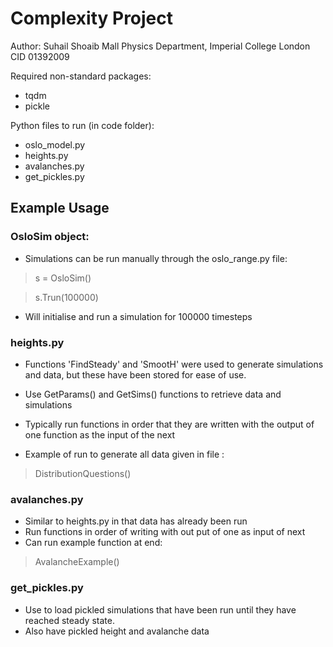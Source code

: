 # Complexity Project 

Author: Suhail Shoaib Mall
	Physics Department, Imperial College London
	CID 01392009


Required non-standard packages:
* tqdm
* pickle 

Python files to run (in code folder):
* oslo_model.py
* heights.py
* avalanches.py
* get_pickles.py

## Example Usage 

### __OsloSim object:__ ### 
* Simulations can be run manually through the oslo_range.py file:

> s = OsloSim()

> s.Trun(100000)

* Will initialise and run a simulation for 100000 timesteps


### __heights.py__ ###

* Functions 'FindSteady' and 'SmootH' were used to generate simulations and data, but these have been stored for ease of use.
* Use GetParams() and GetSims() functions to retrieve data and simulations 

* Typically run functions in order that they are written with the output of one function as the input of the next
* Example of run to generate all data given in file :  
> DistributionQuestions()


### __avalanches.py__ ###

* Similar to heights.py in that data has already been run 
* Run functions in order of writing with out put of one as input of next
* Can run example function at end: 
> AvalancheExample() 


### __get_pickles.py__ ### 

* Use to load pickled simulations that have been run until they have reached steady state. 
* Also have pickled height and avalanche data 
